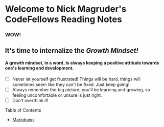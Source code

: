 
# Welcome to Nick Magruder's CodeFellows Reading Notes
### WOW!

## It's time to internalize the ***Growth Mindset!***

#### A growth mindset, in a word, is always keeping a positive attitude towards one's learning and development. 

- [ ] Never let yourself get frustrated! Things will be hard, things will sometimes seem like they can't be fixed. Just keep going!
- [ ] Always remember the big picture; you'll be learning and growing, so feeling uncomfortable or unsure is just right.
- [ ] Don't overthink it!

Table of Contents
* [Markdown](markdown.md)


